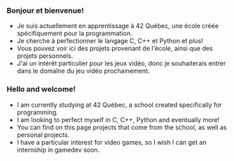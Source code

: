 ### Bonjour et bienvenue!

- Je suis actuellement en apprentissage à 42 Québec, une école créée spécifiquement pour la programmation.
- Je cherche à perfectionner le langage C, C++ et Python et plus!
- Vous pouvez voir ici des projets provenant de l'école, ainsi que des projets personnels.
- J'ai un intérêt particulier pour les jeux vidéo, donc je souhaiterais entrer dans le domaîne du jeu vidéo prochainement.

### Hello and welcome!

- I am currently studying at 42 Québec, a school created specifically for programming.
- I am looking to perfect myself in C, C++, Python and eventually more!
- You can find on this page projects that come from the school, as well as personal projects.
- I have a particular interest for video games, so I wish I can get an internship in gamedev soon.

<!--
**araymond6/araymond6** is a ✨ _special_ ✨ repository because its `README.md` (this file) appears on your GitHub profile.

Here are some ideas to get you started:

- 🔭 I’m currently working on ...
- 🌱 I’m currently learning ...
- 👯 I’m looking to collaborate on ...
- 🤔 I’m looking for help with ...
- 💬 Ask me about ...
- 📫 How to reach me: ...
- 😄 Pronouns: ...
- ⚡ Fun fact: ...
-->

